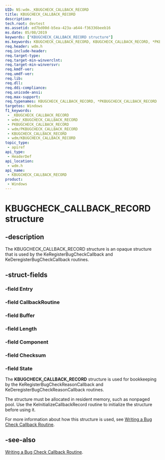 ```yaml
---
UID: NS:wdm._KBUGCHECK_CALLBACK_RECORD
title: KBUGCHECK_CALLBACK_RECORD
description: 
tech.root: devtest
ms.assetid: ed7bd00d-b5ea-423a-a644-f36336beeb16
ms.date: 05/08/2019
keywords: ["KBUGCHECK_CALLBACK_RECORD structure"]
ms.keywords: KBUGCHECK_CALLBACK_RECORD, KBUGCHECK_CALLBACK_RECORD, *PKBUGCHECK_CALLBACK_RECORD,
req.header: wdm.h
req.include-header: 
req.target-type: 
req.target-min-winverclnt: 
req.target-min-winversvr: 
req.kmdf-ver: 
req.umdf-ver: 
req.lib: 
req.dll: 
req.ddi-compliance: 
req.unicode-ansi: 
req.max-support: 
req.typenames: KBUGCHECK_CALLBACK_RECORD, *PKBUGCHECK_CALLBACK_RECORD
targetos: Windows
f1_keywords:
 - _KBUGCHECK_CALLBACK_RECORD
 - wdm/_KBUGCHECK_CALLBACK_RECORD
 - PKBUGCHECK_CALLBACK_RECORD
 - wdm/PKBUGCHECK_CALLBACK_RECORD
 - KBUGCHECK_CALLBACK_RECORD
 - wdm/KBUGCHECK_CALLBACK_RECORD
topic_type:
 - apiref
api_type:
 - HeaderDef
api_location:
 - wdm.h
api_name:
 - KBUGCHECK_CALLBACK_RECORD
product:
 - Windows
---
```


# KBUGCHECK_CALLBACK_RECORD structure


## -description

The KBUGCHECK_CALLBACK_RECORD structure is an opaque structure that is used by the KeRegisterBugCheckCallback and KeDeregisterBugCheckCallback routines.

## -struct-fields

### -field Entry

### -field CallbackRoutine

### -field Buffer

### -field Length

### -field Component

### -field Checksum

### -field State

The **KBUGCHECK_CALLBACK_RECORD** structure is used for bookkeeping by the KeRegisterBugCheckReasonCallback and KeDeregisterBugCheckReasonCallback routines.

The structure must be allocated in resident memory, such as nonpaged pool. Use the KeInitializeCallbackRecord routine to initialize the structure before using it.

For more information about how this structure is used, see <a href="/windows-hardware/drivers/kernel/writing-a-bug-check-callback-routine">Writing a Bug Check Callback Routine</a>.

## -see-also

<a href="/windows-hardware/drivers/kernel/writing-a-bug-check-callback-routine">Writing a Bug Check Callback Routine</a>.
